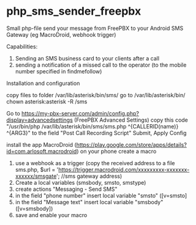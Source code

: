 # php_sms_sender_freepbx
Small php-file send your message from FreePBX to your Android SMS Gateway (eg MacroDroid, webhook trigger)

Capabilities:
1. Sending an SMS business card to your clients after a call
2. sending a notification of a missed call to the operator (to the mobile number specified in findmefollow)

Installation and configuration

copy files to folder /var/lib/asterisk/bin/sms/
go to /var/lib/asterisk/bin/
chown asterisk:asterisk -R /sms

Go to https://my-pbx-server.com/admin/config.php?display=advancedsettings  (FreePBX Advanced Settings)
copy this code "/usr/bin/php /var/lib/asterisk/bin/sms/sms.php ^{CALLERID(name)} ^{ARG3}"  to the field  "Post Call Recording Script"
Submit, Apply Config


install the app MacroDroid (https://play.google.com/store/apps/details?id=com.arlosoft.macrodroid) on your phone 
create a macro 

1. use a webhook as a trigger (copy the received address to a file sms.php, $url = 'https://trigger.macrodroid.com/xxxxxxxxx-xxxxxxx-xxxxxx/smsgate'; //sms gateway address)
2. Create a local variables (smsbody, smsto, smstype)
3. create actions "Messaging - Send SMS" 
4. in the field "phone number" insert local variable "smsto" ([v=smsto]
5. in the field "Message text" insert local variable "smsbody" ([v=smsbody])
6. save and enable your macro
